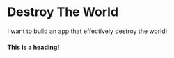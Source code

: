 # Destroy The World
I want to build an app that effectively destroy the world!

#### This is a heading!

